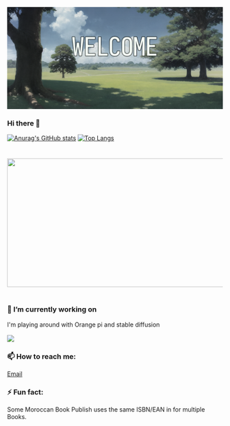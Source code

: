 
 <img align="center"  src="2.png" />

### Hi there 👋



[![Anurag's GitHub stats](https://github-readme-stats.vercel.app/api?username=sinnate&theme=dracula)](https://github.com/anuraghazra/github-readme-stats)
  [![Top Langs](https://github-readme-stats.vercel.app/api/top-langs/?username=sinnate&langs_count=12&theme=dracula)](https://github.com/anuraghazra/github-readme-stats)


#

<a href="https://wakatime.com/@sinnate">
 <img width="600px" height="300px" src="https://wakatime.com/share/@sinnate/74c660d5-07bc-41b9-b59a-13c70dc7f334.png" /></a>
 </a>
</p>

#

### 🔭 I’m currently working on 

  I'm playing around with Orange pi and stable diffusion
  
 <a href="https://github.com/sinnate/orange-pi-5-stable-diffusion-webui">
  <img align="center" src="https://github-readme-stats.vercel.app/api/pin/?username=sinnate&repo=orange-pi-5-stable-diffusion-webui" />
</a>



 ### 📫 How to reach me: 
 
 <a href="mailto:contact@sinnate.dev">Email</a>

 ### ⚡ Fun fact:
 Some Moroccan Book Publish uses the same ISBN/EAN in for multiple Books.


